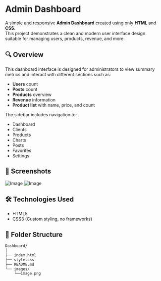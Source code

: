 # Admin Dashboard

A simple and responsive **Admin Dashboard** created using only **HTML** and **CSS**.  
This project demonstrates a clean and modern user interface design suitable for managing users, products, revenue, and more.

## 🔍 Overview

This dashboard interface is designed for administrators to view summary metrics and interact with different sections such as:

- **Users** count
- **Posts** count
- **Products** overview
- **Revenue** information
- **Product list** with name, price, and count

The sidebar includes navigation to:
- Dashboard
- Clients
- Products
- Charts
- Posts
- Favorites
- Settings

## 📸 Screenshots

![Image](https://github.com/user-attachments/assets/6498bff9-ba34-4782-a52a-b8104b855b6f)
![Image](https://github.com/user-attachments/assets/c53e0f57-f55b-4ca1-921e-f40dff2a9b64)

## 🛠 Technologies Used

- HTML5
- CSS3 (Custom styling, no frameworks)

## 📁 Folder Structure

```bash
Dashboard/
│
├── index.html
├── style.css
├── README.md
└── images/
    └──image.png 
       

